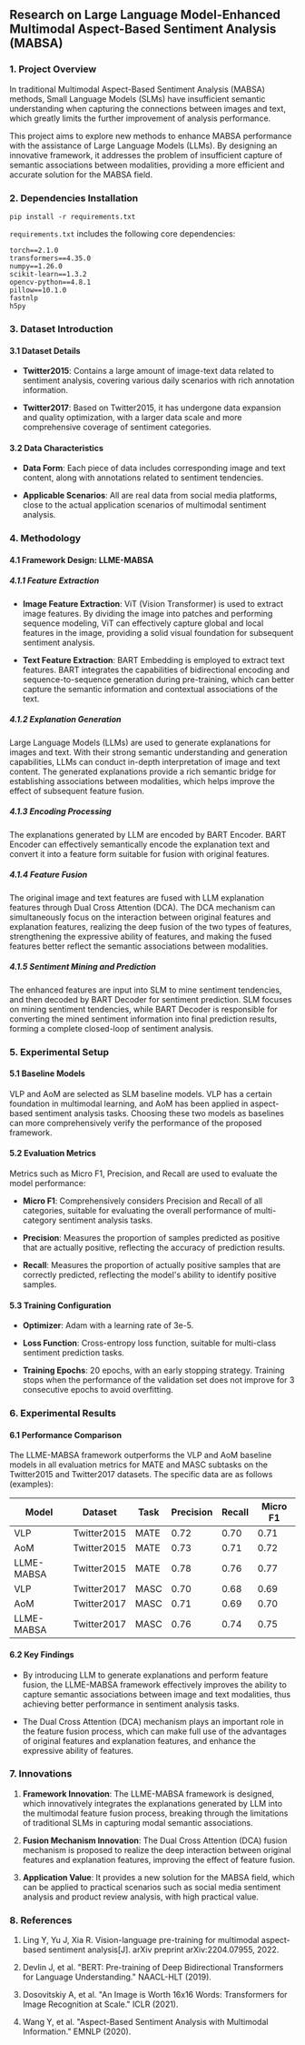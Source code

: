 ## Research on Large Language Model-Enhanced Multimodal Aspect-Based Sentiment Analysis (MABSA)

### 1\. Project Overview

In traditional Multimodal Aspect-Based Sentiment Analysis (MABSA) methods, Small Language Models (SLMs) have insufficient semantic understanding when capturing the connections between images and text, which greatly limits the further improvement of analysis performance.


This project aims to explore new methods to enhance MABSA performance with the assistance of Large Language Models (LLMs). By designing an innovative framework, it addresses the problem of insufficient capture of semantic associations between modalities, providing a more efficient and accurate solution for the MABSA field.

### 2\. Dependencies Installation

```
pip install -r requirements.txt
```

`requirements.txt` includes the following core dependencies:


```
torch==2.1.0
transformers==4.35.0
numpy==1.26.0
scikit-learn==1.3.2
opencv-python==4.8.1
pillow==10.1.0
fastnlp
h5py
```

### 3\. Dataset Introduction

#### 3.1 Dataset Details

*   **Twitter2015**: Contains a large amount of image-text data related to sentiment analysis, covering various daily scenarios with rich annotation information.


*   **Twitter2017**: Based on Twitter2015, it has undergone data expansion and quality optimization, with a larger data scale and more comprehensive coverage of sentiment categories.


#### 3.2 Data Characteristics

*   **Data Form**: Each piece of data includes corresponding image and text content, along with annotations related to sentiment tendencies.


*   **Applicable Scenarios**: All are real data from social media platforms, close to the actual application scenarios of multimodal sentiment analysis.

### 4\. Methodology

#### 4.1 Framework Design: LLME-MABSA

##### 4.1.1 Feature Extraction

*   **Image Feature Extraction**: ViT (Vision Transformer) is used to extract image features. By dividing the image into patches and performing sequence modeling, ViT can effectively capture global and local features in the image, providing a solid visual foundation for subsequent sentiment analysis.


*   **Text Feature Extraction**: BART Embedding is employed to extract text features. BART integrates the capabilities of bidirectional encoding and sequence-to-sequence generation during pre-training, which can better capture the semantic information and contextual associations of the text.

##### 4.1.2 Explanation Generation

Large Language Models (LLMs) are used to generate explanations for images and text. With their strong semantic understanding and generation capabilities, LLMs can conduct in-depth interpretation of image and text content. The generated explanations provide a rich semantic bridge for establishing associations between modalities, which helps improve the effect of subsequent feature fusion.

##### 4.1.3 Encoding Processing

The explanations generated by LLM are encoded by BART Encoder. BART Encoder can effectively semantically encode the explanation text and convert it into a feature form suitable for fusion with original features.

##### 4.1.4 Feature Fusion

The original image and text features are fused with LLM explanation features through Dual Cross Attention (DCA). The DCA mechanism can simultaneously focus on the interaction between original features and explanation features, realizing the deep fusion of the two types of features, strengthening the expressive ability of features, and making the fused features better reflect the semantic associations between modalities.

##### 4.1.5 Sentiment Mining and Prediction

The enhanced features are input into SLM to mine sentiment tendencies, and then decoded by BART Decoder for sentiment prediction. SLM focuses on mining sentiment tendencies, while BART Decoder is responsible for converting the mined sentiment information into final prediction results, forming a complete closed-loop of sentiment analysis.

### 5\. Experimental Setup

#### 5.1 Baseline Models

VLP and AoM are selected as SLM baseline models. VLP has a certain foundation in multimodal learning, and AoM has been applied in aspect-based sentiment analysis tasks. Choosing these two models as baselines can more comprehensively verify the performance of the proposed framework.

#### 5.2 Evaluation Metrics

Metrics such as Micro F1, Precision, and Recall are used to evaluate the model performance:


*   **Micro F1**: Comprehensively considers Precision and Recall of all categories, suitable for evaluating the overall performance of multi-category sentiment analysis tasks.


*   **Precision**: Measures the proportion of samples predicted as positive that are actually positive, reflecting the accuracy of prediction results.


*   **Recall**: Measures the proportion of actually positive samples that are correctly predicted, reflecting the model's ability to identify positive samples.

#### 5.3 Training Configuration

*   **Optimizer**: Adam with a learning rate of 3e-5.


*   **Loss Function**: Cross-entropy loss function, suitable for multi-class sentiment prediction tasks.


*   **Training Epochs**: 20 epochs, with an early stopping strategy. Training stops when the performance of the validation set does not improve for 3 consecutive epochs to avoid overfitting.

### 6\. Experimental Results

#### 6.1 Performance Comparison

The LLME-MABSA framework outperforms the VLP and AoM baseline models in all evaluation metrics for MATE and MASC subtasks on the Twitter2015 and Twitter2017 datasets. The specific data are as follows (examples):


| Model&#xA;      | Dataset&#xA;     | Task&#xA; | Precision&#xA; | Recall&#xA; | Micro F1&#xA; |
| --------------- | ---------------- | --------- | -------------- | ----------- | ------------- |
| VLP&#xA;        | Twitter2015&#xA; | MATE&#xA; | 0.72&#xA;      | 0.70&#xA;   | 0.71&#xA;     |
| AoM&#xA;        | Twitter2015&#xA; | MATE&#xA; | 0.73&#xA;      | 0.71&#xA;   | 0.72&#xA;     |
| LLME-MABSA&#xA; | Twitter2015&#xA; | MATE&#xA; | 0.78&#xA;      | 0.76&#xA;   | 0.77&#xA;     |
| VLP&#xA;        | Twitter2017&#xA; | MASC&#xA; | 0.70&#xA;      | 0.68&#xA;   | 0.69&#xA;     |
| AoM&#xA;        | Twitter2017&#xA; | MASC&#xA; | 0.71&#xA;      | 0.69&#xA;   | 0.70&#xA;     |
| LLME-MABSA&#xA; | Twitter2017&#xA; | MASC&#xA; | 0.76&#xA;      | 0.74&#xA;   | 0.75&#xA;     |

#### 6.2 Key Findings

*   By introducing LLM to generate explanations and perform feature fusion, the LLME-MABSA framework effectively improves the ability to capture semantic associations between image and text modalities, thus achieving better performance in sentiment analysis tasks.


*   The Dual Cross Attention (DCA) mechanism plays an important role in the feature fusion process, which can make full use of the advantages of original features and explanation features, and enhance the expressive ability of features.

### 7\. Innovations

1.  **Framework Innovation**: The LLME-MABSA framework is designed, which innovatively integrates the explanations generated by LLM into the multimodal feature fusion process, breaking through the limitations of traditional SLMs in capturing modal semantic associations.


2.  **Fusion Mechanism Innovation**: The Dual Cross Attention (DCA) fusion mechanism is proposed to realize the deep interaction between original features and explanation features, improving the effect of feature fusion.


3.  **Application Value**: It provides a new solution for the MABSA field, which can be applied to practical scenarios such as social media sentiment analysis and product review analysis, with high practical value.

### 8\. References

1.  Ling Y, Yu J, Xia R. Vision-language pre-training for multimodal aspect-based sentiment analysis[J]. arXiv preprint arXiv:2204.07955, 2022.
1.  Devlin J, et al. "BERT: Pre-training of Deep Bidirectional Transformers for Language Understanding." NAACL-HLT (2019).


2.  Dosovitskiy A, et al. "An Image is Worth 16x16 Words: Transformers for Image Recognition at Scale." ICLR (2021).


3.  Wang Y, et al. "Aspect-Based Sentiment Analysis with Multimodal Information." EMNLP (2020).
